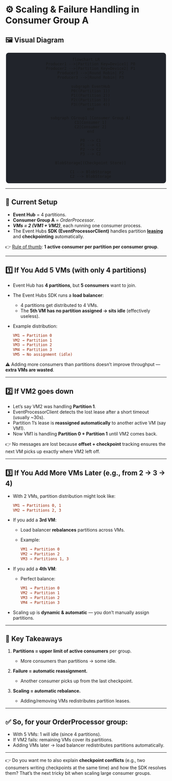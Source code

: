 # ⚙️ Scaling & Failure Handling in Consumer Group A

## 🖼️ Visual Diagram

<div align="center" style="background-color: #21242bff ;border-radius: 10px;border: 2px solid white">

```mermaid
flowchart LR
    Producer1 -->|Partition Key=Device1| P0
    Producer2 -->|Partition Key=Device2| P1
    Producer3 -->|Round Robin| P2
    Producer3 -->|Round Robin| P3

    subgraph EventHub
    P0((Partition 1))
    P1((Partition 2))
    P2((Partition 3))
    P3((Partition 4))
    end

    subgraph CGroup1 [Consumer Group A]
    C1[Consumer 1]
    C2[Consumer 2]
    end

    P0 --> C1
    P1 --> C1
    P2 --> C2
    P3 --> C2

    BlobStorage[(Checkpoint Store)]

    C1 --> BlobStorage
    C2 --> BlobStorage
```

</div>

---

## 📌 Current Setup

- **Event Hub** = 4 partitions.
- **Consumer Group A** = _OrderProcessor_.
- **_VMs = 2 (VM1 + VM2)_**, each running one consumer process.
- The Event Hubs **SDK (EventProcessorClient)** handles partition **<u title="تأجير">leasing</u>** and **checkpointing** automatically.

👉 <u title="القاعدة العامة">Rule of thumb</u>: **1 active consumer per partition per consumer group**.

---

## 1️⃣ If You Add **5 VMs** (with only 4 partitions)

- Event Hub has **4 partitions**, but **5 consumers** want to join.
- The Event Hubs SDK runs a **load balancer**:

  - 4 partitions get distributed to 4 VMs.
  - The **5th VM has no partition assigned → sits idle** (effectively useless).

- Example distribution:

  ```ini
  VM1 → Partition 0
  VM2 → Partition 1
  VM3 → Partition 2
  VM4 → Partition 3
  VM5 → No assignment (idle)
  ```

⚠️ Adding more consumers than partitions doesn’t improve throughput — **extra VMs are wasted**.

---

## 2️⃣ If **VM2 goes down**

- Let’s say VM2 was handling **Partition 1**.
- EventProcessorClient detects the lost lease after a short timeout (usually ~30s).
- Partition 1’s lease is **reassigned automatically** to another active VM (say VM1).
- Now VM1 is handling **Partition 0 + Partition 1** until VM2 comes back.

👉 No messages are lost because **offset + checkpoint** tracking ensures the next VM picks up exactly where VM2 left off.

---

## 3️⃣ If You Add **More VMs Later** (e.g., from 2 → 3 → 4)

- With 2 VMs, partition distribution might look like:

  ```ini
  VM1 → Partitions 0, 1
  VM2 → Partitions 2, 3
  ```

- If you add a **3rd VM**:

  - Load balancer **rebalances** partitions across VMs.
  - Example:

    ```ini
    VM1 → Partition 0
    VM2 → Partition 2
    VM3 → Partitions 1, 3
    ```

- If you add a **4th VM**:

  - Perfect balance:

    ```ini
    VM1 → Partition 0
    VM2 → Partition 1
    VM3 → Partition 2
    VM4 → Partition 3
    ```

- Scaling up is **dynamic & automatic** — you don’t manually assign partitions.

---

## 🧠 Key Takeaways

1. **Partitions = upper limit of active consumers** per group.

   - More consumers than partitions → some idle.

2. **Failure = automatic reassignment.**

   - Another consumer picks up from the last checkpoint.

3. **Scaling = automatic rebalance.**

   - Adding/removing VMs redistributes partition leases.

---

## ✅ So, for your **OrderProcessor group**:

- With 5 VMs: 1 will idle (since 4 partitions).
- If VM2 fails: remaining VMs cover its partitions.
- Adding VMs later → load balancer redistributes partitions automatically.

---

👉 Do you want me to also explain **checkpoint conflicts** (e.g., two consumers writing checkpoints at the same time) and how the SDK resolves them? That’s the next tricky bit when scaling large consumer groups.
